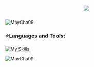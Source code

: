 <h1 align="center">
<img src="https://readme-typing-svg.herokuapp.com?font=Arsenal+SC&size=35&color=95BDFFF&width=400&height=70&lines=Hi,+I'm+Chalinee+Saelee;Nice+To+Meet+You+🥰&center=true"></a></p>
</h1>
<p align="left"> <img src="https://komarev.com/ghpvc/?username=MayCha09&label=Profile%20views&color=0e75b6&style=flat" alt="MayCha09" /> </p>

<h3 align="left">⭐Languages and Tools:</h3>

[![My Skills](https://skillicons.dev/icons?i=js,html,css,react,py,dart,flutter,nodejs,docker)](https://skillicons.dev)
<p><img align="left" src="https://github-readme-stats.vercel.app/api/top-langs?username=MayCha09&show_icons=true&locale=en&layout=compact" alt="MayCha09" /></p>


    
